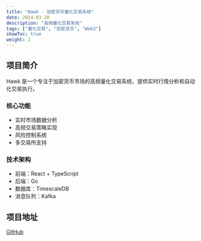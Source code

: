```yaml
---
title: "Hawk - 加密货币量化交易系统"
date: 2024-03-20
description: "高频量化交易系统"
tags: ["量化交易", "加密货币", "Web3"]
showToc: true
weight: 2
---
```


## 项目简介

Hawk 是一个专注于加密货币市场的高频量化交易系统，提供实时行情分析和自动化交易执行。

### 核心功能

- 实时市场数据分析
- 高频交易策略实现
- 风险控制系统
- 多交易所支持

### 技术架构

- 前端：React + TypeScript
- 后端：Go
- 数据库：TimescaleDB
- 消息队列：Kafka

## 项目地址

[GitHub](https://github.com/elanchou/hawk) 